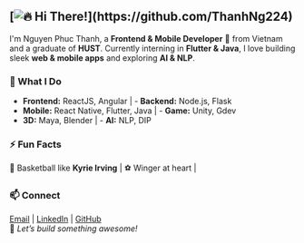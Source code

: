  ## [![🔥 Hi There!](https://readme-typing-svg.herokuapp.com?font=Fira+Code&size=35&duration=2000&pause=1000&color=FF5733&center=true&vCenter=true&width=600&lines=Hi+There!+👋;I'm+Thanh!+🚀;Frontend+%26+Mobile+Dev;Flutter+%7C+React+%7C+More...;Let's+Build+Something+Awesome!)](https://github.com/ThanhNg224)
I'm Nguyen Phuc Thanh, a **Frontend & Mobile Developer** 🚀 from Vietnam and a graduate of **HUST**. Currently interning in **Flutter & Java**, I love building sleek **web & mobile apps** and exploring **AI & NLP**.  
### 🔭 What I Do  
- **Frontend:** ReactJS, Angular                      |                   - **Backend:** Node.js, Flask
- **Mobile:** React Native, Flutter, Java             |                   - **Game:** Unity, Gdev
- **3D:** Maya, Blender                               |                   - **AI:** NLP, DIP
### ⚡ Fun Facts  
🏀 Basketball like **Kyrie Irving** | ⚽ Winger at heart | 
### 📫 Connect  
[Email](mailto:thanhng224@gmail.com) | [LinkedIn](https://www.linkedin.com/in/your-profile) | [GitHub](https://github.com/ThanhNg224)  
🚀 *Let’s build something awesome!*  
